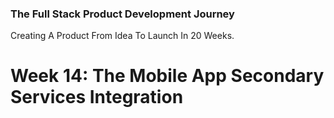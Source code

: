### The Full Stack Product Development Journey
Creating A Product From Idea To Launch In 20 Weeks.

# Week 14: The Mobile App Secondary Services Integration

